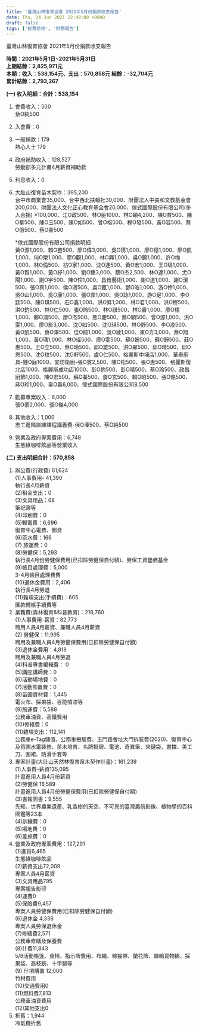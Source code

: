 ```yaml
---
title: '臺灣山林復育協會 2021年5月份捐款收支報告'
date: Thu, 24 Jun 2021 22:49:00 +0000
draft: false
tags: ['經費使用', '財務報告']
---
```


臺灣山林復育協會 2021年5月份捐款收支報告  
  
**時間：2021年5月1日~2021年5月31日  
上期結餘：**2,825,971**元  
本期：收入：538,154元、支出：570,858元 結餘：-32,704元  
累計結餘：**2,793,267****

**(一) 收入明細：合計：538,154**

1.  會費收入：500  
    蔡O純500
2.  入會費：0
3.  一般捐款：179  
    熱心人士 179
4.  政府補助收入：128,527  
    勞動部多元計畫4月薪資補助款
5.  利息收入：0
6.  大肚山復育苗木契作：395,200  
    台中市商業會35,000、台中西北扶輪社30,000、財團法人中美和文教基金會 200,000、財團法人文化正心教育基金會20,000、傢式國際股份有限公司(多人合捐) \*100,000、江O政500、林O臣1000、林O穎4,200、陳O育500、陳O華500、陳O玉500、陳O如500、曾O榕500、程O發500、黃O容500、蔡O億500、蔡O豪500  
      
    \*傢式國際股份有限公司捐款明細  
    黃O源1,000、賴O芸500、廖O偉3,000、吳O琇1,000、廖O億1,000、廖O凱1,000、何O榮1,000、廖O觀1,000、林O興1,000、吳O錦1,000、許O梅1,000、林O倫500、枋O家1,000、沈O達500、黃O宏1,000、王O琄1,000、黃O賀1,000、黃O紓1,000、劉O臻3,000、蔡O杰2,500、林O達1,000、尤O陽1,000、謝O宇500、陳O伶1,000、昌侑藝術1,000、謝O道1,000、謝O潔500、張O真1,000、侯O璟500、吳O甄1,000、鄧O皓1,000、游O伶1,000、吳O山1,000、吳O康1,000、張O霏1,000、吳O詠1,000、游O足1,000、李O廷500、陳O琪500、石O鑫1,000、洪O昇1,000、林O君1,000、洪O程500、洪O鈞500、林O仁500、張O玲500、林O祺500、林O香1,000、廖O梧1,000、鄭O鴻500、廖O杰500、熊O慶500、蔡O穎500、曾O源1,000、洪O雯1,000、廖O影3,000、沈O如500、沈O琪500、林O靜500、李O渝500、黃O凱500、蔡O澤500、佳O龍1,000、吳O綾1,000、東O方3,000、蔡O翔1,000、黃O瑀1,000、林O瑶500、廖O雯500、蘇O姍500、蘇O錚500、莊O惠500、王O立500、蔡O玲500、邱O雄500、洪O鄖500、邱O晴500、邱O恩500、沈O玟500、沈O軒500、盧O仁500、格麗斯中埔店1,000、華泰廚具-鍾O庭1000、宜坊衛廚-張O賓2,500、陳O松500、張O惠500、格麗斯復北店1000、格麗斯成功店1000、彭O鈞500、彭O晴500、蔡O玲500、政昌廚飾1,000、陳O宏500、蘇O蓁500、詹O玄500、賴O昭500、張O銘500、蔣O珍1,000、辜O義6,000、傢式國際股份有限公司8,500
7.  勸募專案收入：6,000  
    張O豪2,000、張O傑4,000
8.  其他收入：1,000  
    志工進階訓練課程講義費-侯O溱500、蔡O純500
9.  營業及政府專案費用：6,748  
    生態綠咖啡飲品等營業收入

**(二) 支出明細合計：570,858**

1.  辦公費(行政費) 61,624  
    (1)人事費用- 41,390  
    執行長4月薪資  
    (2)租金支出：0  
    (3)文具用品：68  
    筆記簿等  
    (4)印刷費：0  
    (5)郵電費：6,696  
    復育中心電費、郵資  
    (6)茶水費：166  
    (7) 旅運費：0  
    (8)勞健保：5,293  
    執行長4月份勞健保費用(已扣除勞健保自付額)、勞保工資墊償基金  
    (9)帳目處理費：5,000  
    3-4月帳目處理費費  
    (10)退休金費用：2,406  
    執行長4月勞退  
    (11)雜項支出(手續費)：605  
    匯款轉帳手續費等
2.  業務費(森林復育&科普教育)：218,760  
    (1)人事費用-薪資：82,773  
    聘用人員4月薪資、兼職人員4月薪資  
    (2) 勞健保：11,995  
    聘用及兼職人員4月勞健保費用(已扣除勞健保自付額)  
    (3)退休金費用：4,818  
    聘用及兼職人員4月勞退  
    (4)科普專書編輯費： 0  
    (5)講座講師費：0  
    (6)活動場地費：0  
    (7)活動佈置費：0  
    (8)苗圃資材費：1,445  
    電火布、採果袋、百能噴漆等  
    (9)旅運費：5,588  
    公務車油資、高鐵費用  
    (10)修繕費：0  
    (11)雜項支出：112,141  
    公務車e-Tag儲值、公務車檢驗費、玉門路會址大門拆裝費(2020)、復育中心及苗圃水電裝修、苗木培育、名牌掛牌、電池、奇異筆、夾鏈袋、書擋、美工刀、圍裙、防滑手套等
3.  專案計畫(大肚山天然林復育苗木契作計畫)：161,239  
    (1)人事費-薪資135,095  
    計畫進用人員4月份薪資  
    (2)勞健保 16,589  
    計畫進用人員4月份勞健保費用(已扣除勞健保自付額)  
    (3)書報圖書：9,555  
    先知、世界農業遺產、乳香樹的天空、不可見的臺灣農航影像、植物學的百科圖鑑等23本  
    (4)訓練費：0  
    (5)場地費：0  
    (6)差旅費：0
4.  營業及政府專案費用：127,291  
    (1)進貨6,465  
    生態綠咖啡飲品  
    (2)薪資支出72,009  
    專案人員4月薪資  
    (3)文具用品795  
    專案報告影印  
    (4)運費0  
    (5)保險費9,457  
    專案人員勞健保費用(已扣除勞健保自付額)  
    (6)退休金 4,338  
    專案人員勞保退休金  
    (7)修繕費2,571  
    公務車修繕及保養費  
    (8)什費11,843  
    5/8活動帳篷、桌椅、指示牌費用、布繩、稼接帶、蘭花牌、棘輪貨物綁、採果袋、高枝鋏、十字鎬等  
    (9) 什項購置 12,000  
    竹材費用  
    (10)交通費用0  
    (11)燃料費7,813  
    公務車油資費用  
    (12)其他支出0
5.  折舊：1,944  
    冷氣機折舊